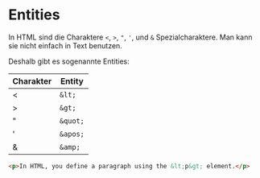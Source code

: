 # Entities

In HTML sind die Charaktere `<`, `>`, `"`, `'`, und `&` Spezialcharaktere. Man kann sie nicht einfach in Text benutzen.

Deshalb gibt es sogenannte Entities:

| Charakter | Entity   |
|-----------|----------|
| <         | `&lt;`   |
| >         | `&gt;`   |
| "         | `&quot;` |
| '         | `&apos;` |
| &         | `&amp;`  |

```HTML
<p>In HTML, you define a paragraph using the &lt;p&gt; element.</p>
```